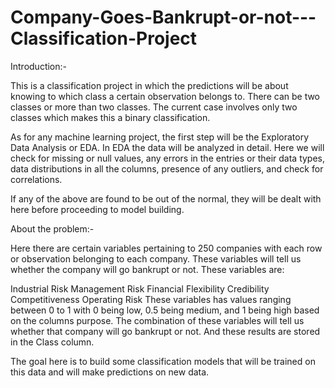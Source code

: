 # Company-Goes-Bankrupt-or-not---Classification-Project
Introduction:-

This is a classification project in which the predictions will be about knowing to which class a certain observation belongs to. There can be two classes or more than two classes. The current case involves only two classes which makes this a binary classification.

As for any machine learning project, the first step will be the Exploratory Data Analysis or EDA. In EDA the data will be analyzed in detail. Here we will check for missing or null values, any errors in the entries or their data types, data distributions in all the columns, presence of any outliers, and check for correlations.

If any of the above are found to be out of the normal, they will be dealt with here before proceeding to model building.

About the problem:-

Here there are certain variables pertaining to 250 companies with each row or observation belonging to each company. These variables will tell us whether the company will go bankrupt or not. These variables are:

Industrial Risk
Management Risk
Financial Flexibility
Credibility
Competitiveness
Operating Risk
These variables has values ranging between 0 to 1 with 0 being low, 0.5 being medium, and 1 being high based on the columns purpose. The combination of these variables will tell us whether that company will go bankrupt or not. And these results are stored in the Class column.

The goal here is to build some classification models that will be trained on this data and will make predictions on new data.
